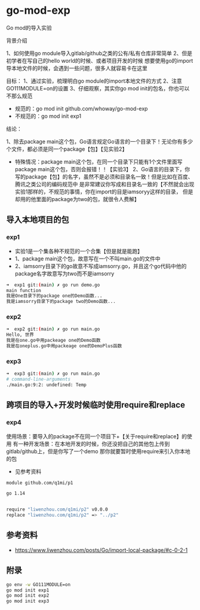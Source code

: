 # go-mod-exp
Go mod的导入实验

背景介绍

1、如何使用go module导入gitlab/github之类的公有/私有仓库非常简单
2、但是初学者在写自己的hello world的时候、或者项目开发的时候
想要使用go的import导本地文件的时候，会遇到一些问题，很多人就容易卡在这里

目标：
1、通过实验，梳理明白go module的import本地文件的方式
2、注意GO111MODULE=on的设置
3、仔细观察，其实你go mod init的包名，你也可以不那么规范
- 规范的：go mod init github.com/whoway/go-mod-exp
- 不规范的：go mod init exp1


结论：

1、除去package main这个包，Go语言规定Go语言的一个目录下！无论你有多少个文件，都必须是同一个package【包】【见实验2】
- 特殊情况：package main这个包，在同一个目录下只能有1个文件里面写package main这个包，否则会报错！！【实验3】
2、Go语言的目录下，你写的package【包】的名字，虽然不是必须和目录名一致！但是比如在百度、腾讯之类公司的编码规范中
是非常建议你写成和目录名一致的【不然就会出现实验1那样的，不规范的事情，你在import的目是iamsoryy这样的目录，
但是却用的他里面的package为two的包，就很令人费解】

## 导入本地项目的包

### exp1

- 实验1是一个集各种不规范的一个合集【但是就是能跑】
 - 1、package main这个包，故意写在一个不叫main.go的文件中
 - 2、iamsorry目录下的go故意不写成iamsorry.go，并且这个go代码中他的package名字故意写为two而不是iamsorry

```bash
➜  exp1 git:(main) ✗ go run demo.go 
main function
我是One目录下的package one的Demo函数...
我是iamsorry目录下的package two的Demo函数...
```

### exp2

```bash
➜  exp2 git:(main) ✗ go run main.go 
Hello, 世界
我是在one.go中用packeage one的Demo函数
我是在oneplus.go中用packeage one的DemoPlus函数
```


### exp3

```bash
➜  exp3 git:(main) ✗ go run main.go 
# command-line-arguments
./main.go:9:2: undefined: Temp
```


## 跨项目的导入+开发时候临时使用require和replace

### exp4

使用场景：要导入的package不在同一个项目下+【关于require和replace】的使用
有一种开发场景：在本地开发的时候，你还没把自己的其他包上传到gitlab/github上，但是你写了一个demo
那你就要暂时使用require来引入你本地的包
- 见参考资料

```bash
module github.com/q1mi/p1

go 1.14


require "liwenzhou.com/q1mi/p2" v0.0.0
replace "liwenzhou.com/q1mi/p2" => "../p2"

```


## 参考资料

- https://www.liwenzhou.com/posts/Go/import-local-package/#c-0-2-1


## 附录

```bash
go env -w GO111MODULE=on
go mod init exp1
go mod init exp2
go mod init exp3
```